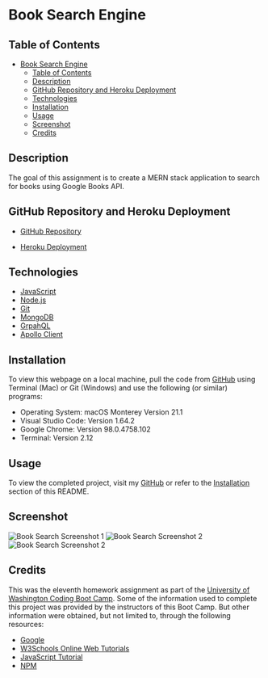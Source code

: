 # Book Search Engine

## Table of Contents

- [Book Search Engine](#book-search-engine)
  - [Table of Contents](#table-of-contents)
  - [Description](#description)
  - [GitHub Repository and Heroku Deployment](#github-repository-and-heroku-deployment)
  - [Technologies](#technologies)
  - [Installation](#installation)
  - [Usage](#usage)
  - [Screenshot](#screenshot)
  - [Credits](#credits)

## Description

The goal of this assignment is to create a MERN stack application to search for books using Google Books API.

## GitHub Repository and Heroku Deployment

- [GitHub Repository](https://github.com/nayrsicnarf/book-search-engine.git)

- [Heroku Deployment](https://desolate-hollows-94444.herokuapp.com/)

## Technologies

- [JavaScript](https://www.w3schools.com/js/)
- [Node.js](https://nodejs.org/en/docs/)
- [Git](https://git-scm.com/doc)
- [MongoDB](https://www.mongodb.com/docs/)
- [GrpahQL](https://graphql.org/learn/)
- [Apollo Client](https://www.apollographql.com/docs/react/get-started/)

## Installation

To view this webpage on a local machine, pull the code from [GitHub](https://github.com/nayrsicnarf/book-search-engine.git) using Terminal (Mac) or Git (Windows) and use the following (or similar) programs:

- Operating System: macOS Monterey Version 21.1
- Visual Studio Code: Version 1.64.2
- Google Chrome: Version 98.0.4758.102
- Terminal: Version 2.12

## Usage

To view the completed project, visit my [GitHub](https://github.com/nayrsicnarf/book-search-engine.git) or refer to the [Installation](#installation) section of this README.

## Screenshot

![Book Search Screenshot 1](/Assets/Google-Book-Search-main)
![Book Search Screenshot 2](/Assets/Google-Book-Search-1984.png)
![Book Search Screenshot 2](/Assets/Google-Book-Search-theGreatGatsby)

## Credits

This was the eleventh homework assignment as part of the [University of Washington Coding Boot Camp](https://bootcamp.uw.edu/coding/). Some of the information used to complete this project was provided by the instructors of this Boot Camp. But other information were obtained, but not limited to, through the following resources:

- [Google](https://www.google.com/)
- [W3Schools Online Web Tutorials](https://www.w3schools.com/)
- [JavaScript Tutorial](https://www.javascripttutorial.net/)
- [NPM](https://docs.npmjs.com/)